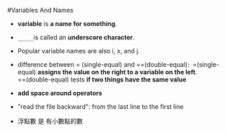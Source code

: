 #Variables And Names
* **variable** is **a name for something**.

* `_____`is called an **underscore character**.

* Popular variable names are also i, x, and j.

* difference between = (single-equal) and ==(double-equal):
 =(single-equal) **assigns the value on the right to a variable on the left**.</br>
 ==(double-equal) tests **if two things have the same value**

* **add space around operators**

* "read the file backward": from the last line to the first line

* 浮點數 是 有小數點的數

